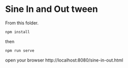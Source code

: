 # Sine In and Out tween

From this folder.

```bash
npm install
```

then

```bash
npm run serve
```

open your browser http://localhost:8080/sine-in-out.html